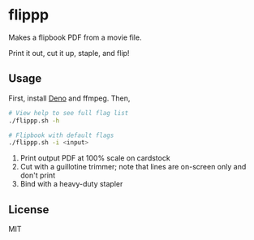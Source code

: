 # flippp

Makes a flipbook PDF from a movie file.

Print it out, cut it up, staple, and flip!

## Usage

First, install [Deno](https://deno.com/) and ffmpeg. Then,

``` bash
# View help to see full flag list
./flippp.sh -h

# Flipbook with default flags
./flippp.sh -i <input>
```

1. Print output PDF at 100% scale on cardstock
1. Cut with a guillotine trimmer; note that lines are on-screen only and don't print
1. Bind with a heavy-duty stapler

## License

MIT